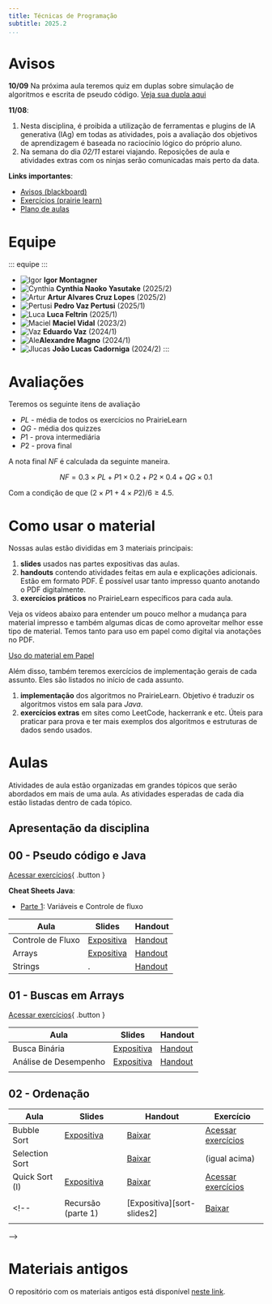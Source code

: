 ```yaml
---
title: Técnicas de Programação
subtitle: 2025.2
...
```


# Avisos

**10/09** Na próxima aula teremos quiz em duplas sobre simulação de algoritmos e escrita de pseudo código. [Veja sua dupla aqui](grupos-quiz1.csv)

**11/08**:

1. Nesta disciplina, é proibida a utilização de ferramentas e plugins de IA generativa (IAg) em todas as atividades, pois a avaliação dos objetivos de aprendizagem é baseada no raciocínio lógico do próprio aluno.
2. Na semana do dia *02/11* estarei viajando. Reposições de aula e atividades extras com os ninjas serão comunicadas mais perto da data. 

**Links importantes**:

- [Avisos (blackboard)](https://insper.blackboard.com/ultra/courses/_49698_1/announcements)
- [Exercícios (prairie learn)](https://us.prairielearn.com/pl/course_instance/188747)
- [Plano de aulas](./plano-de-aulas.xlsx)

# Equipe

::: equipe :::
- ![Igor](css/igor.png) **Igor Montagner**
- ![Cynthia](css/cynthia.jpeg) **Cynthia Naoko Yasutake** (2025/2)
- ![Artur](css/artur.jpeg) **Artur Alvares Cruz Lopes** (2025/2)
- ![Pertusi](css/pertusi.png) **Pedro Vaz Pertusi** (2025/1)
- ![Luca](css/luca.jpg) **Luca Feltrin** (2025/1)
- ![Maciel](css/maciel.jpg) **Maciel Vidal** (2023/2) 
- ![Vaz](css/vaz.jpg) **Eduardo Vaz** (2024/1)
- ![Ale](css/ale.jpeg)**Alexandre Magno** (2024/1)
- ![Jlucas](css/jlucas.jpg) **João Lucas Cadorniga** (2024/2)
:::

# Avaliações

Teremos os seguinte itens de avaliação

- $PL$ - média de todos os exercícios no PrairieLearn
- $QG$ - média dos quizzes
- $P1$ - prova intermediária 
- $P2$ - prova final

A nota final $NF$ é calculada da seguinte maneira. 

$$
NF = 0.3 \times PL + P1 \times 0.2 + P2 \times 0.4 + QG \times 0.1
$$

Com a condição de que $(2 \times P1 + 4 \times P2)/6 \geq 4.5$. 

# Como usar o material

Nossas aulas estão divididas em 3 materiais principais:

1. **slides** usados nas partes expositivas das aulas. 
2. **handouts** contendo atividades feitas em aula e explicações adicionais. Estão em formato PDF. É possível usar tanto impresso quanto anotando o PDF digitalmente.
3. **exercícios práticos** no PrairieLearn específicos para cada aula.  

Veja os vídeos abaixo para entender um pouco melhor a mudança para material impresso e também algumas dicas de como aproveitar melhor esse tipo de material. Temos tanto para uso em papel como digital via anotações no PDF. 

<a class="button" href="https://youtu.be/8eoDvbbxYhE">Uso do material em Papel</a> <!-- <a class="button" href="#">Uso do material em PDF</a> -->

Além disso, também teremos exercícios de implementação gerais de cada assunto. Eles são listados no início de cada assunto.

1. **implementação** dos algoritmos no PrairieLearn. Objetivo é traduzir os algoritmos vistos em sala para *Java*.
2. **exercícios extras** em sites como LeetCode, hackerrank e etc. Úteis para praticar para prova e ter mais exemplos dos algoritmos e estruturas de dados sendo usados. 


# Aulas

Atividades de aula estão organizadas em grandes tópicos que serão abordados em mais de uma aula. As atividades esperadas de cada dia estão listadas dentro de cada tópico.


## Apresentação da disciplina

<object data="slides-inicio.pdf" width="400" height="400"></object>


## 00 - Pseudo código e Java

[Acessar exercícios](https://us.prairielearn.com/pl/course_instance/188747/assessment/2569817){ .button }


**Cheat Sheets Java**:

- [Parte 1][pseudo-cheatsheet1]: Variáveis e Controle de fluxo



| Aula              | Slides                       | Handout                    |
|-------------------|------------------------------|----------------------------|
| Controle de Fluxo | [Expositiva][pseudo-slides1] | [Handout][pseudo-handout1] |
| Arrays            | [Expositiva][pseudo-slides2] | [Handout][pseudo-handout2] |
| Strings           | .                            | [Handout][pseudo-handout3] |

[pseudo-slides1]: 00-java/slides-dia1.pdf
[pseudo-slides2]: 00-java/slides-dia2.pdf
[pseudo-cheatsheet1]: 00-java/cheat1-handout.pdf
[pseudo-handout1]: 00-java/handout-dia1.pdf
[pseudo-handout2]: 00-java/handout-dia2.pdf
[pseudo-handout3]: 00-java/handout-dia3.pdf

## 01 - Buscas em Arrays

[Acessar exercícios](https://us.prairielearn.com/pl/course_instance/188747/assessment/2574645){ .button }

| Aula                  | Slides                          | Handout                       |
|-----------------------|---------------------------------|-------------------------------|
| Busca Binária         | [Expositiva][binsearch-slides1] | [Handout][binsearch-handout1] |
| Análise de Desempenho | [Expositiva][binsearch-slides2] | [Handout][binsearch-handout2] |
|                       |                                 |                               |

[binsearch-slides1]: 01-busca-binaria/slides-inicio.pdf
[binsearch-handout1]: 01-busca-binaria/handout-dia1.pdf
[binsearch-slides2]: 01-busca-binaria/slides-desempenho.pdf
[binsearch-handout2]: 01-busca-binaria/handout-dia2.pdf

## 02 - Ordenação

| Aula           | Slides                     | Handout                 | Exercício                      |
|----------------|----------------------------|-------------------------|--------------------------------|
| Bubble Sort    | [Expositiva][sort-slides1] | [Baixar][sort-handout1] | [Acessar exercícios][sort-ex1] |
| Selection Sort |                            | [Baixar][sort-handout1] | (igual acima)                  |
| Quick Sort (I) | [Expositiva][sort-slides3] | [Baixar][sort-handout3] | [Acessar exercícios][sort-ex3] |
|                |                            |                         |                                |
<!--| Recursão (parte 1)     | [Expositiva][sort-slides2] | [Baixar][sort-handout2] |
|                        |                            |                         |
-->

[sort-slides1]: 02-ordenacao/slides-dia1.pdf
[sort-slides3]: 02-ordenacao/slides-dia3.pdf
[sort-slides4]: 02-ordenacao/slides-dia4.pdf

[sort-handout1]: 02-ordenacao/handout-dia1.pdf
[sort-handout2]: 02-ordenacao/handout-dia2.pdf
[sort-handout3]: 02-ordenacao/handout-dia3.pdf
[sort-handout4]: 02-ordenacao/handout-dia4.pdf

[sort-ex1]: https://us.prairielearn.com/pl/course_instance/188747/assessment/2578637
[sort-ex3]: https://us.prairielearn.com/pl/course_instance/188747/assessment/2581948

<!--
## 02 - Ordenação

-->


# Materiais antigos

O repositório com os materiais antigos está disponível [neste link](https://github.com/insper/tecnicas-de-programacao). 
